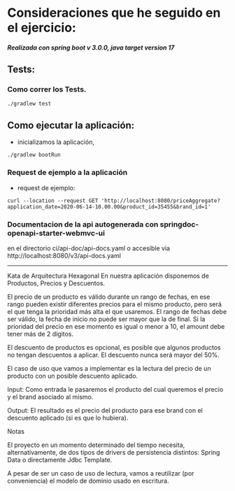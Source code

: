 # Consideraciones que he seguido en el ejercicio:
##### Realizada con spring boot v 3.0.0, java target version 17

## Tests:
### Como correr los Tests.
```shell
./gradlew test
```

## Como ejecutar la aplicación:
- inicializamos la aplicación, 
```shell
./gradlew bootRun
```

### Request de ejemplo a la aplicación
- request de ejemplo:
```shell
curl --location --request GET 'http://localhost:8080/priceAggregate?application_date=2020-06-14-10.00.00&product_id=35455&brand_id=1'
```

### Documentacion de la api autogenerada con springdoc-openapi-starter-webmvc-ui
en el directorio ci/api-doc/api-docs.yaml o accesible via http://localhost:8080/v3/api-docs.yaml

---

Kata de Arquitectura Hexagonal
En nuestra aplicación disponemos de Productos, Precios y Descuentos.

El precio de un producto es válido durante un rango de fechas, en ese rango pueden existir diferentes precios para el mismo producto, pero
será el que tenga la prioridad más alta el que usaremos.
El rango de fechas debe ser válido, la fecha de inicio no puede ser mayor que la de final.
Si la prioridad del precio en ese momento es igual o menor a 10, el amount debe tener más de 2 dígitos.

El descuento de productos es opcional, es posible que algunos productos no tengan descuentos a aplicar. El descuento nunca será mayor del
50%.

El caso de uso que vamos a implementar es la lectura del precio de un producto con un posible descuento aplicado.

Input: Como entrada le pasaremos el producto del cual queremos el precio y el brand asociado al mismo.

Output: El resultado es el precio del producto para ese brand con el descuento aplicado (si es que lo hubiera).

Notas

El proyecto en un momento determinado del tiempo necesita, alternativamente, de dos tipos de drivers de persistencia distintos: Spring Data
o directamente Jdbc Template.

A pesar de ser un caso de uso de lectura, vamos a reutilizar (por conveniencia) el modelo de dominio usado en escritura.
